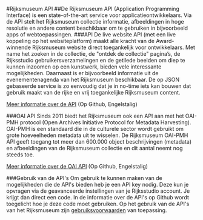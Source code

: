 #Rijksmuseum API
##De Rijksmuseum API (Application Programming Interface) is een state-of-the-art service voor applicatieontwikkelaars. Via de API stelt het Rijksmuseum collectie informatie, afbeeldingen in hoge resolutie en andere content beschikbaar om te gebruiken in bijvoorbeeld apps of webtoepassingen.
###API
De live website API (met een live koppeling op het websiteplatform) maakt alle kracht van de Award-winnende Rijksmuseum website direct toegankelijk voor ontwikkelaars. Met name het zoeken in de collectie, de "ontdek de collectie" pagina’s, de Rijksstudio gebruikersverzamelingen en de getilede beelden om diep te kunnen inzoomen op een kunstwerk, bieden vele interessante mogelijkheden. Daarnaast is er bijvoorbeeld informatie uit de evenementenagenda van het Rijksmuseum beschikbaar. De op JSON gebaseerde service is zo eenvoudig dat je in no-time iets kan bouwen dat gebruik maakt van de rijke en vrij toegankelijke Rijksmuseum content.

[Meer informatie over de API](https://rijksmuseum.github.io) (Op Github, Engelstalig)

###OAI API
Sinds 2011 biedt het Rijksmuseum ook een API aan met het OAI-PMH protocol (Open Archives Initiative Protocol for Metadata Harvesting). OAI-PMH is een standaard die in de culturele sector wordt gebruikt om grote hoeveelheden metadata uit te wisselen. De Rijksmuseum OAI-PMH API geeft toegang tot meer dan 600.000 object beschrijvingen (metadata) en afbeeldingen van de Rijksmuseum collectie en dit aantal neemt nog steeds toe.

[Meer informatie over de OAI API](https://rijksmuseum.github.io/oai) (Op Github, Engelstalig)

###Gebruik van de API's
Om gebruik te kunnen maken van de mogelijkheden die de API's bieden heb je een API key nodig. Deze kun je opvragen via de geavanceerde instellingen van je Rijksstudio account. Je krijgt dan direct een code. In de informatie over de API's op Github wordt toegelicht hoe je deze code moet gebruiken.
Op het gebruik van de API's van het Rijksmuseum zijn [gebruiksvoorwaarden](https://www.rijksmuseum.nl/nl/api/api/gebruiksvoorwaarden) van toepassing.
